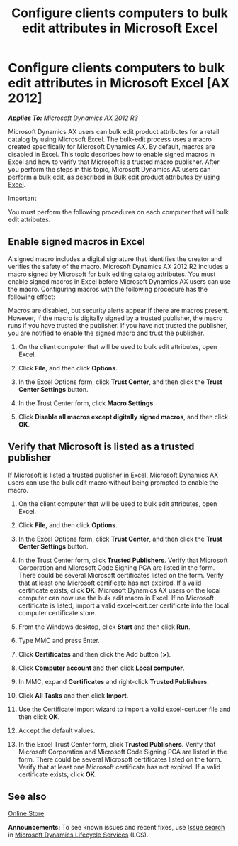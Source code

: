 ﻿---
title: Configure clients computers to bulk edit attributes in Microsoft Excel
TOCTitle: Bulk edit attributes in Microsoft Excel
ms:assetid: ef325d7a-c26e-404f-86b5-616908cc202a
ms:mtpsurl: https://technet.microsoft.com/en-us/library/Dn292561(v=AX.60)
ms:contentKeyID: 55119962
ms.date: 05/18/2015
mtps_version: v=AX.60
---

# Configure clients computers to bulk edit attributes in Microsoft Excel [AX 2012]


_**Applies To:** Microsoft Dynamics AX 2012 R3_

Microsoft Dynamics AX users can bulk edit product attributes for a retail catalog by using Microsoft Excel. The bulk-edit process uses a macro created specifically for Microsoft Dynamics AX. By default, macros are disabled in Excel. This topic describes how to enable signed macros in Excel and how to verify that Microsoft is a trusted macro publisher. After you perform the steps in this topic, Microsoft Dynamics AX users can perform a bulk edit, as described in [Bulk edit product attributes by using Excel](bulk-edit-product-attributes-by-using-excel.md).


> [!IMPORTANT]
> <P>You must perform the following procedures on each computer that will bulk edit attributes.</P>



## Enable signed macros in Excel

A signed macro includes a digital signature that identifies the creator and verifies the safety of the macro. Microsoft Dynamics AX 2012 R2 includes a macro signed by Microsoft for bulk editing catalog attributes. You must enable signed macros in Excel before Microsoft Dynamics AX users can use the macro. Configuring macros with the following procedure has the following effect:

Macros are disabled, but security alerts appear if there are macros present. However, if the macro is digitally signed by a trusted publisher, the macro runs if you have trusted the publisher. If you have not trusted the publisher, you are notified to enable the signed macro and trust the publisher.

1.  On the client computer that will be used to bulk edit attributes, open Excel.

2.  Click **File**, and then click **Options**.

3.  In the Excel Options form, click **Trust Center**, and then click the **Trust Center Settings** button.

4.  In the Trust Center form, click **Macro Settings**.

5.  Click **Disable all macros except digitally signed macros**, and then click **OK**.

## Verify that Microsoft is listed as a trusted publisher

If Microsoft is listed a trusted publisher in Excel, Microsoft Dynamics AX users can use the bulk edit macro without being prompted to enable the macro.

1.  On the client computer that will be used to bulk edit attributes, open Excel.

2.  Click **File**, and then click **Options**.

3.  In the Excel Options form, click **Trust Center**, and then click the **Trust Center Settings** button.

4.  In the Trust Center form, click **Trusted Publishers**. Verify that Microsoft Corporation and Microsoft Code Signing PCA are listed in the form. There could be several Microsoft certificates listed on the form. Verify that at least one Microsoft certificate has not expired. If a valid certificate exists, click **OK**. Microsoft Dynamics AX users on the local computer can now use the bulk edit macro in Excel. If no Microsoft certificate is listed, import a valid excel-cert.cer certificate into the local computer certificate store.

5.  From the Windows desktop, click **Start** and then click **Run**.

6.  Type MMC and press Enter.

7.  Click **Certificates** and then click the Add button (**\>**).

8.  Click **Computer account** and then click **Local computer**.

9.  In MMC, expand **Certificates** and right-click **Trusted Publishers**.

10. Click **All Tasks** and then click **Import**.

11. Use the Certificate Import wizard to import a valid excel-cert.cer file and then click **OK**.

12. Accept the default values.

13. In the Excel Trust Center form, click **Trusted Publishers**. Verify that Microsoft Corporation and Microsoft Code Signing PCA are listed in the form. There could be several Microsoft certificates listed on the form. Verify that at least one Microsoft certificate has not expired. If a valid certificate exists, click **OK**.

## See also

[Online Store](online-store.md)

  
**Announcements:** To see known issues and recent fixes, use [Issue search](http://go.microsoft.com/fwlink/?linkid=389258) in [Microsoft Dynamics Lifecycle Services](http://go.microsoft.com/fwlink/?linkid=306505) (LCS).

